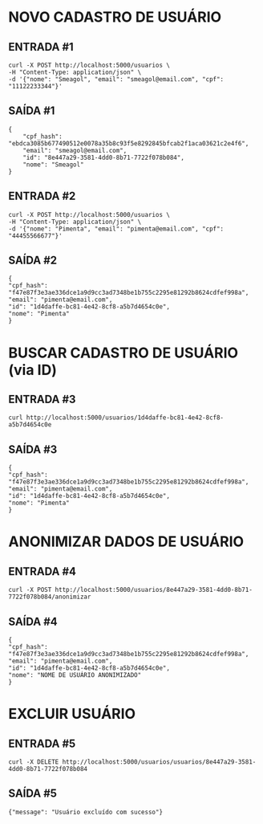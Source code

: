# NOVO CADASTRO DE USUÁRIO
## ENTRADA #1
    curl -X POST http://localhost:5000/usuarios \
    -H "Content-Type: application/json" \
    -d '{"nome": "Smeagol", "email": "smeagol@email.com", "cpf": "11122233344"}'

## SAÍDA #1
    {
        "cpf_hash": "ebdca3085b677490512e0078a35b8c93f5e8292845bfcab2f1aca03621c2e4f6",
        "email": "smeagol@email.com",
        "id": "8e447a29-3581-4dd0-8b71-7722f078b084",
        "nome": "Smeagol"
    }

## ENTRADA #2
    curl -X POST http://localhost:5000/usuarios \
    -H "Content-Type: application/json" \
    -d '{"nome": "Pimenta", "email": "pimenta@email.com", "cpf": "44455566677"}'

## SAÍDA #2
    {
    "cpf_hash": "f47e87f3e3ae336dce1a9d9cc3ad7348be1b755c2295e81292b8624cdfef998a",
    "email": "pimenta@email.com",
    "id": "1d4daffe-bc81-4e42-8cf8-a5b7d4654c0e",
    "nome": "Pimenta"
    }

# BUSCAR CADASTRO DE USUÁRIO (via ID)
## ENTRADA #3
    curl http://localhost:5000/usuarios/1d4daffe-bc81-4e42-8cf8-a5b7d4654c0e

## SAÍDA #3
    {
    "cpf_hash": "f47e87f3e3ae336dce1a9d9cc3ad7348be1b755c2295e81292b8624cdfef998a",
    "email": "pimenta@email.com",
    "id": "1d4daffe-bc81-4e42-8cf8-a5b7d4654c0e",
    "nome": "Pimenta"
    }

# ANONIMIZAR DADOS DE USUÁRIO
## ENTRADA #4
    curl -X POST http://localhost:5000/usuarios/8e447a29-3581-4dd0-8b71-7722f078b084/anonimizar

## SAÍDA #4
    {
    "cpf_hash": "f47e87f3e3ae336dce1a9d9cc3ad7348be1b755c2295e81292b8624cdfef998a",
    "email": "pimenta@email.com",
    "id": "1d4daffe-bc81-4e42-8cf8-a5b7d4654c0e",
    "nome": "NOME DE USUÁRIO ANONIMIZADO"
    }

# EXCLUIR USUÁRIO
## ENTRADA #5
    curl -X DELETE http://localhost:5000/usuarios/usuarios/8e447a29-3581-4dd0-8b71-7722f078b084

## SAÍDA #5
    {"message": "Usuário excluído com sucesso"}

